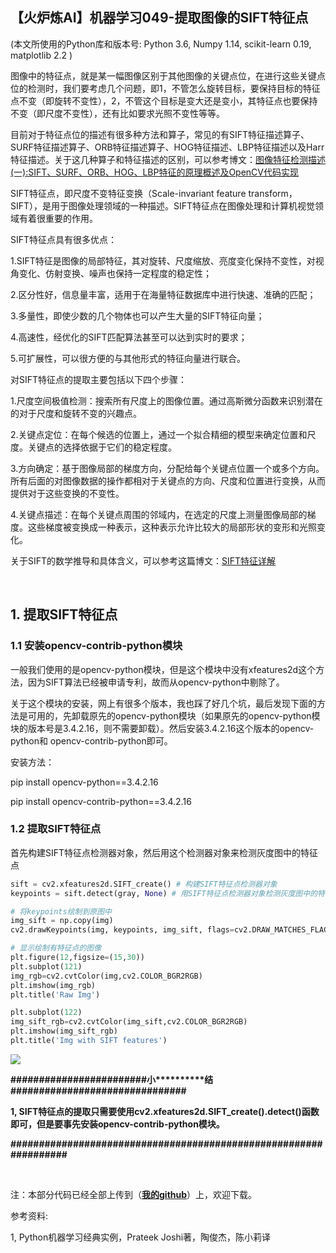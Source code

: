 【火炉炼AI】机器学习049-提取图像的SIFT特征点
-

(本文所使用的Python库和版本号: Python 3.6, Numpy 1.14, scikit-learn 0.19, matplotlib 2.2 )

图像中的特征点，就是某一幅图像区别于其他图像的关键点位，在进行这些关键点位的检测时，我们要考虑几个问题，即1，不管怎么旋转目标，要保持目标的特征点不变（即旋转不变性），2，不管这个目标是变大还是变小，其特征点也要保持不变（即尺度不变性），还有比如要求光照不变性等等。

目前对于特征点位的描述有很多种方法和算子，常见的有SIFT特征描述算子、SURF特征描述算子、ORB特征描述算子、HOG特征描述、LBP特征描述以及Harr特征描述。关于这几种算子和特征描述的区别，可以参考博文：[图像特征检测描述(一):SIFT、SURF、ORB、HOG、LBP特征的原理概述及OpenCV代码实现](http://lib.csdn.net/article/opencv/41913)

SIFT特征点，即尺度不变特征变换（Scale-invariant feature transform，SIFT），是用于图像处理领域的一种描述。SIFT特征点在图像处理和计算机视觉领域有着很重要的作用。

SIFT特征点具有很多优点：

1.SIFT特征是图像的局部特征，其对旋转、尺度缩放、亮度变化保持不变性，对视角变化、仿射变换、噪声也保持一定程度的稳定性；

2.区分性好，信息量丰富，适用于在海量特征数据库中进行快速、准确的匹配；

3.多量性，即使少数的几个物体也可以产生大量的SIFT特征向量；

4.高速性，经优化的SIFT匹配算法甚至可以达到实时的要求；

5.可扩展性，可以很方便的与其他形式的特征向量进行联合。

对SIFT特征点的提取主要包括以下四个步骤：

1.尺度空间极值检测：搜索所有尺度上的图像位置。通过高斯微分函数来识别潜在的对于尺度和旋转不变的兴趣点。

2.关键点定位：在每个候选的位置上，通过一个拟合精细的模型来确定位置和尺度。关键点的选择依据于它们的稳定程度。

3.方向确定：基于图像局部的梯度方向，分配给每个关键点位置一个或多个方向。所有后面的对图像数据的操作都相对于关键点的方向、尺度和位置进行变换，从而提供对于这些变换的不变性。

4.关键点描述：在每个关键点周围的邻域内，在选定的尺度上测量图像局部的梯度。这些梯度被变换成一种表示，这种表示允许比较大的局部形状的变形和光照变化。

关于SIFT的数学推导和具体含义，可以参考这篇博文：[SIFT特征详解](https://www.cnblogs.com/wangguchangqing/p/4853263.html)

<br/>

## 1. 提取SIFT特征点

### 1.1 安装opencv-contrib-python模块

一般我们使用的是opencv-python模块，但是这个模块中没有xfeatures2d这个方法，因为SIFT算法已经被申请专利，故而从opencv-python中剔除了。

关于这个模块的安装，网上有很多个版本，我也踩了好几个坑，最后发现下面的方法是可用的，先卸载原先的opencv-python模块（如果原先的opencv-python模块的版本号是3.4.2.16，则不需要卸载）。然后安装3.4.2.16这个版本的opencv-python和 opencv-contrib-python即可。

安装方法：

pip install opencv-python==3.4.2.16

pip install opencv-contrib-python==3.4.2.16


### 1.2 提取SIFT特征点

首先构建SIFT特征点检测器对象，然后用这个检测器对象来检测灰度图中的特征点

```py
sift = cv2.xfeatures2d.SIFT_create() # 构建SIFT特征点检测器对象
keypoints = sift.detect(gray, None) # 用SIFT特征点检测器对象检测灰度图中的特征点
```

```py
# 将keypoints绘制到原图中
img_sift = np.copy(img)
cv2.drawKeypoints(img, keypoints, img_sift, flags=cv2.DRAW_MATCHES_FLAGS_DRAW_RICH_KEYPOINTS)

# 显示绘制有特征点的图像
plt.figure(12,figsize=(15,30))
plt.subplot(121)
img_rgb=cv2.cvtColor(img,cv2.COLOR_BGR2RGB)
plt.imshow(img_rgb)
plt.title('Raw Img')

plt.subplot(122)
img_sift_rgb=cv2.cvtColor(img_sift,cv2.COLOR_BGR2RGB)
plt.imshow(img_sift_rgb)
plt.title('Img with SIFT features')
```

![](https://i.imgur.com/ZeQYiGP.png)


**\#\#\#\#\#\#\#\#\#\#\#\#\#\#\#\#\#\#\#\#\#\#\#\#小\*\*\*\*\*\*\*\*\*\*结\#\#\#\#\#\#\#\#\#\#\#\#\#\#\#\#\#\#\#\#\#\#\#\#\#\#\#\#\#\#\#**

**1, SIFT特征点的提取只需要使用cv2.xfeatures2d.SIFT_create().detect()函数即可，但是要事先安装opencv-contrib-python模块。**

**\#\#\#\#\#\#\#\#\#\#\#\#\#\#\#\#\#\#\#\#\#\#\#\#\#\#\#\#\#\#\#\#\#\#\#\#\#\#\#\#\#\#\#\#\#\#\#\#\#\#\#\#\#\#\#\#\#\#\#\#\#\#\#\#\#**

<br/>

注：本部分代码已经全部上传到（[**我的github**](https://github.com/RayDean/MachineLearning)）上，欢迎下载。

参考资料:

1, Python机器学习经典实例，Prateek Joshi著，陶俊杰，陈小莉译